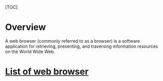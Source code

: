 [TOC]

# Overview
A web browser (commonly referred to as a browser) is a software application for retrieving, presenting, and traversing information resources on the World Wide Web.

# [List of web browser](https://en.wikipedia.org/wiki/List_of_web_browsers)
